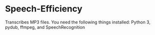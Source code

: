 # Speech-Efficiency
Transcribes MP3 files.
You need the following things installed: Python 3, pydub, ffmpeg, and SpeechRecognition
